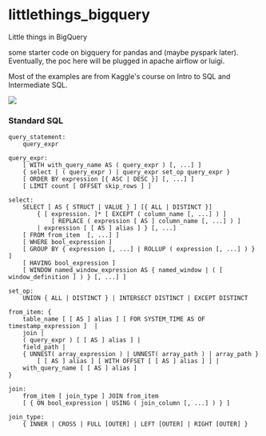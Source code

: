 # littlethings_bigquery
Little things in BigQuery

some starter code on bigquery for pandas and (maybe pyspark later). Eventually, the poc here will be plugged in apache airflow or luigi. 

Most of the examples are from Kaggle's course on Intro to SQL and Intermediate SQL.

![](https://cxl.com/wp-content/uploads/2019/10/google-bigquery-logo-1.png)

### Standard SQL

```
query_statement:
    query_expr

query_expr:
    [ WITH with_query_name AS ( query_expr ) [, ...] ]
    { select | ( query_expr ) | query_expr set_op query_expr }
    [ ORDER BY expression [{ ASC | DESC }] [, ...] ]
    [ LIMIT count [ OFFSET skip_rows ] ]

select:
    SELECT [ AS { STRUCT | VALUE } ] [{ ALL | DISTINCT }]
        { [ expression. ]* [ EXCEPT ( column_name [, ...] ) ]
            [ REPLACE ( expression [ AS ] column_name [, ...] ) ]
        | expression [ [ AS ] alias ] } [, ...]
    [ FROM from_item  [, ...] ]
    [ WHERE bool_expression ]
    [ GROUP BY { expression [, ...] | ROLLUP ( expression [, ...] ) } ]
    [ HAVING bool_expression ]
    [ WINDOW named_window_expression AS { named_window | ( [ window_definition ] ) } [, ...] ]

set_op:
    UNION { ALL | DISTINCT } | INTERSECT DISTINCT | EXCEPT DISTINCT

from_item: {
    table_name [ [ AS ] alias ] [ FOR SYSTEM_TIME AS OF timestamp_expression ]  |
    join |
    ( query_expr ) [ [ AS ] alias ] |
    field_path |
    { UNNEST( array_expression ) | UNNEST( array_path ) | array_path }
        [ [ AS ] alias ] [ WITH OFFSET [ [ AS ] alias ] ] |
    with_query_name [ [ AS ] alias ]
}

join:
    from_item [ join_type ] JOIN from_item
    [ { ON bool_expression | USING ( join_column [, ...] ) } ]

join_type:
    { INNER | CROSS | FULL [OUTER] | LEFT [OUTER] | RIGHT [OUTER] }

```